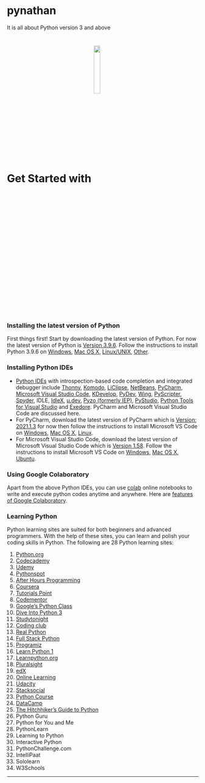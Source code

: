# pynathan
It is all about Python version 3 and above

# Get Started with <img align="center" src="https://www.python.org/static/community_logos/python-logo-generic.svg" width="18%" height="18%">

### Installing the latest version of Python

First things first! Start by downloading the latest version of Python. For now the latest version of Python is [Version 3.9.6](https://www.python.org/downloads/). Follow the instructions to install Python 3.9.6 on [Windows](https://www.python.org/downloads/windows/), [Mac OS X](https://www.python.org/downloads/mac-osx/), [Linux/UNIX](https://www.python.org/downloads/source/), [Other](https://www.python.org/download/other/).

### Installing Python IDEs

- [Python IDEs](https://wiki.python.org/moin/IntegratedDevelopmentEnvironments) with introspection-based code completion and integrated debugger include [Thonny](http://thonny.org/), [Komodo](https://wiki.python.org/moin/Komodo), [LiClipse](http://www.liclipse.com/), [NetBeans](https://wiki.python.org/moin/NetBeans), [PyCharm](http://www.jetbrains.com/pycharm/), [Microsoft Visual Studio Code](https://code.visualstudio.com/Download), [KDevelop](http://kdevelop.org/), [PyDev](https://wiki.python.org/moin/PyDev), [Wing](http://wingware.com/), [PyScripter](http://code.google.com/p/pyscripter/), [Spyder](https://www.spyder-ide.org/), IDLE, [IdleX](http://idlex.sourceforge.net/), [µ.dev](http://sakurastudio.yolasite.com/micro-dev.php), [Pyzo (formerly IEP)](http://www.pyzo.org/), [PyStudio](http://code.google.com/p/editra-plugins/wiki/PyStudio), [Python Tools for Visual Studio](https://www.visualstudio.com/vs/python/) and [Exedore](http://celestialteapot.com/exedore/). PyCharm and Microsoft Visual Studio Code are discussed here. 
- For PyCharm, download the latest version of PyCharm which is [Version: 2021.1.3](https://www.jetbrains.com/pycharm/download/) for now then follow the instructions to install Microsoft VS Code on [Windows](https://www.jetbrains.com/pycharm/download/download-thanks.html?platform=windows&code=PCC), [Mac OS X](https://www.jetbrains.com/pycharm/download/download-thanks.html?platform=mac&code=PCC), [Linux](https://www.jetbrains.com/pycharm/download/download-thanks.html?platform=linux&code=PCC).
- For Microsoft Visual Studio Code, download the latest version of Microsoft Visual Studio Code which is [Version 1.58](https://code.visualstudio.com/updates). Follow the instructions to install Microsoft VS Code on [Windows](https://code.visualstudio.com/docs/?dv=win), [Mac OS X](https://code.visualstudio.com/docs/?dv=osx), [Ubuntu](https://code.visualstudio.com/docs/?dv=linux64_deb).

### Using Google Colaboratory 

Apart from the above Python IDEs, you can use [colab](https://colab.research.google.com/notebooks/) online notebooks to write and execute python codes anytime and anywhere. Here are [features of Google Colaboratory](https://colab.research.google.com/notebooks/basic_features_overview.ipynb).

### Learning Python

Python learning sites are suited for both beginners and advanced programmers. With the help of these sites, you can learn and polish your coding skills in Python. The following are 28 Python learning sites:
1. [Python.org](https://wiki.python.org/moin/BeginnersGuide/Programmers)
2. [Codecademy](https://www.codecademy.com/catalog/language/python)
3. [Udemy](https://www.udemy.com/course/python-for-beginners-learn-all-the-basics-of-python/)
4. [Pythonspot](https://pythonspot.com/)
5. [After Hours Programming](https://www.afterhoursprogramming.com/tutorial/python/)
6. [Coursera](https://www.coursera.org/courses?query=python)
7. [Tutorials Point](https://www.tutorialspoint.com/python3/index.htm)
8. [Codementor](https://www.codementor.io/collections/learn-python-online-bwbc63ulz)
9. [Google’s Python Class](https://developers.google.com/edu/python)
10. [Dive Into Python 3](https://diveintopython3.problemsolving.io/)
11. [Studytonight](https://www.studytonight.com/python/)
12. [Coding club](https://ourcodingclub.github.io/tutorials/python_crash_course/)
13. [Real Python](https://realpython.com/)
14. [Full Stack Python](https://www.fullstackpython.com/)
15. [Programiz](https://www.programiz.com/python-programming)
16. [Learn Python 1](https://www.programiz.com/python-programming)
17. [Learnpython.org](https://www.learnpython.org/)
18. [Pluralsight](https://www.pluralsight.com/courses/python-getting-started?aid=7010a000002LUv2AAG&promo=&utm_source=non_branded&utm_medium=digital_paid_search_google&utm_campaign=XYZ_EMEA_Dynamic&utm_content=&cq_cmp=1576650371&gclid=CjwKCAjwos-HBhB3EiwAe4xM9ymzDD8WPlzjeNoyZ3WpzwSKBnJgWmKyKeC95tl2Y6rhTbqEir6egBoClgkQAvD_BwE)
19. [edX](https://www.edx.org/learn/python)
20. [Online Learning](https://online-learning.harvard.edu/subject/python)
21. [Udacity](https://www.udacity.com/course/introduction-to-python--ud1110)
22. [Stacksocial](https://stacksocial.com/sales/python-for-beginners-2017?utm_source=google&utm_medium=cpc&utm_campaign=10753222727&utm_term=&gclid=CjwKCAjwos-HBhB3EiwAe4xM9wj4b8bcJu4fbj7JFnkaLWiLkaEiyZl_7DebsW4FpG-efJFpKu0_HxoCOj0QAvD_BwE)
23. [Python Course](https://www.python-course.eu/)
24. [DataCamp](https://www.datacamp.com/courses/intro-to-python-for-data-science?utm_source=adwords_ppc&utm_campaignid=12492439802&utm_adgroupid=122563402721&utm_device=c&utm_keyword=guide%20python%20language&utm_matchtype=b&utm_network=g&utm_adpostion=&utm_creative=504154682782&utm_targetid=aud-743261776262:kwd-1189985826958&utm_loc_interest_ms=&utm_loc_physical_ms=1012831&gclid=CjwKCAjwos-HBhB3EiwAe4xM9zDYgCTFbbattpyG-z_XkP0bvH3dXI2CZDOf374trxdr7Rlcwij4FBoCBdoQAvD_BwE)
25. [The Hitchhiker’s Guide to Python](https://docs.python-guide.org/)
26. Python Guru
27. Python for You and Me
28. PythonLearn
29. Learning to Python
30. Interactive Python
31. PythonChallenge.com
32. IntelliPaat
33. Sololearn
34. W3Schools

<hr>
